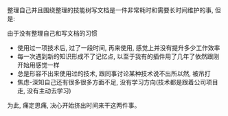  

 整理自己并且围绕整理的技能树写文档是一件非常耗时和需要长时间维护的事, 但是:
 
 由于没有整理自己和写文档的习惯
 - 使用过一项技术后, 过了一段时间, 再来使用, 感觉上并没有提升多少工作效率
 - 每一次遇到新的知识形成不了记忆点, 以至于我有的插件用了几年了依然跟刚开始用感觉一样
 - 总是形容不出来使用过的技术, 跟同事讨论某种技术说不出所以然, 被吊打
 - 焦虑-深知自己还有很多很多方面不足, 没有学习方向(技术都是跟着公司项目走, 没有主动去学习)
 
 为此, 痛定思痛, 决心开始挤出时间来干这两件事。